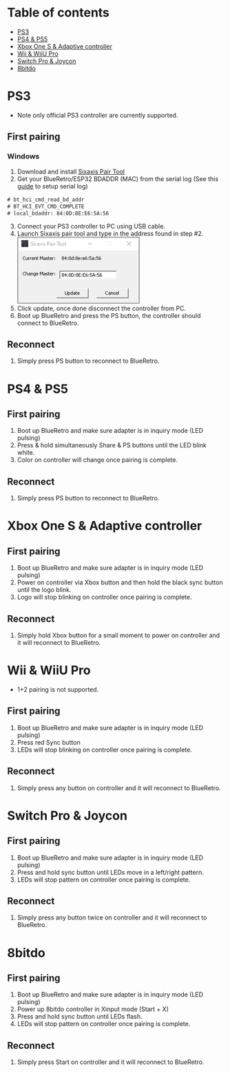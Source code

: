 # Table of contents

* [PS3](#ps3)
* [PS4 & PS5](#ps4--ps5)
* [Xbox One S & Adaptive controller](#xbox-one-s--adaptive-controller)
* [Wii & WiiU Pro](#wii--wiiu-pro)
* [Switch Pro & Joycon](#switch-pro--joycon)
* [8bitdo](#8bitdo)

# PS3

* Note only official PS3 controller are currently supported.

## First pairing

### Windows

1. Download and install [Sixaxis Pair Tool](https://sixaxispairtool.en.lo4d.com/windows#:~:text=The%20Sixaxis%20Pair%20Tool%20is,games%20with%20your%20PS3%20controller.)
2. Get your BlueRetro/ESP32 BDADDR (MAC) from the serial log (See this [guide](https://github.com/darthcloud/BlueRetro/wiki/Getting-BlueRetro-debug-logs-via-Serial-port-Windows-10) to setup serial log)
```
# bt_hci_cmd_read_bd_addr
# BT_HCI_EVT_CMD_COMPLETE
# local_bdaddr: 84:0D:8E:E6:5A:56
```
3. Connect your PS3 controller to PC using USB cable.
4. Launch Sixaxis pair tool and type in the address found in step #2.\
![](img/SixaxisPairTool_v0FDiegEiq.png)
5. Click update, once done disconnect the controller from PC.
6. Boot up BlueRetro and press the PS button, the controller should connect to BlueRetro.

## Reconnect

1. Simply press PS button to reconnect to BlueRetro.
# PS4 & PS5

## First pairing

1. Boot up BlueRetro and make sure adapter is in inquiry mode (LED pulsing)
2. Press & hold simultaneously Share & PS buttons until the LED blink white.
3. Color on controller will change once pairing is complete.

## Reconnect

1. Simply press PS button to reconnect to BlueRetro.

# Xbox One S & Adaptive controller

## First pairing

1. Boot up BlueRetro and make sure adapter is in inquiry mode (LED pulsing)
2. Power on controller via Xbox button and then hold the black sync button until the logo blink.
3. Logo will stop blinking on controller once pairing is complete.

## Reconnect

1. Simply hold Xbox button for a small moment to power on controller and it will reconnect to BlueRetro.

# Wii & WiiU Pro
* 1+2 pairing is not supported.

## First pairing

1. Boot up BlueRetro and make sure adapter is in inquiry mode (LED pulsing)
2. Press red Sync button
3. LEDs will stop blinking on controller once pairing is complete.

## Reconnect

1. Simply press any button on controller and it will reconnect to BlueRetro.

# Switch Pro & Joycon

## First pairing

1. Boot up BlueRetro and make sure adapter is in inquiry mode (LED pulsing)
2. Press and hold sync button until LEDs move in a left/right pattern.
3. LEDs will stop pattern on controller once pairing is complete.

## Reconnect
1. Simply press any button twice on controller and it will reconnect to BlueRetro.

# 8bitdo

## First pairing

1. Boot up BlueRetro and make sure adapter is in inquiry mode (LED pulsing)
2. Power up 8bitdo controller in Xinput mode (Start + X)
2. Press and hold sync button until LEDs flash.
3. LEDs will stop pattern on controller once pairing is complete.

## Reconnect
1. Simply press Start on controller and it will reconnect to BlueRetro.